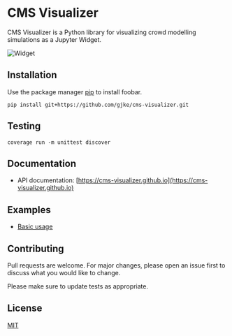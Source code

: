
# CMS Visualizer

CMS Visualizer is a Python library for visualizing crowd modelling simulations as a Jupyter Widget.

![Widget](https://github.com/gjke/cvs-visualizer/blob/main/example.png?raw=true)

## Installation

Use the package manager [pip](https://pip.pypa.io/en/stable/) to install foobar.

```
pip install git+https://github.com/gjke/cms-visualizer.git
```

## Testing
```
coverage run -m unittest discover
```

## Documentation
- API documentation: [https://cms-visualizer.github.io](https://cms-visualizer.github.io)

## Examples
 - [Basic usage](examples/basic.ipynb)




## Contributing
Pull requests are welcome. For major changes, please open an issue first to discuss what you would like to change.

Please make sure to update tests as appropriate.

## License
[MIT](https://choosealicense.com/licenses/mit/)